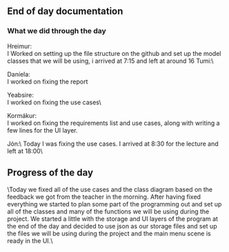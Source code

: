 ## End of day documentation

### What we did through the day 
Hreimur:\
I Worked on setting up the file structure on the github and set up the model classes that we will be using, i arrived at 7:15 and left at around 16 
Tumi:\

Daníela:\
I worked on fixing the report

Yeabsire:\
I worked on fixing the use cases\

Kormákur:\
I worked on fixing the requirements list and use cases, along with writing a few lines for the UI layer. 

Jón:\ Today I was fixing the use cases. I arrived at 8:30 for the lecture and left at 18:00\

## Progress of the day
\Today we fixed all of the use cases and the class diagram based on the feedback we got from the teacher in the morning. After having fixed everything we started to plan some part of the programming out and set up all of the classes and many of the functions we will be using during the project. We started a little with the storage and UI layers of the program at the end of the day and decided to use json as our storage files and set up the files we will be using during the project and the main menu scene is ready in the UI.\